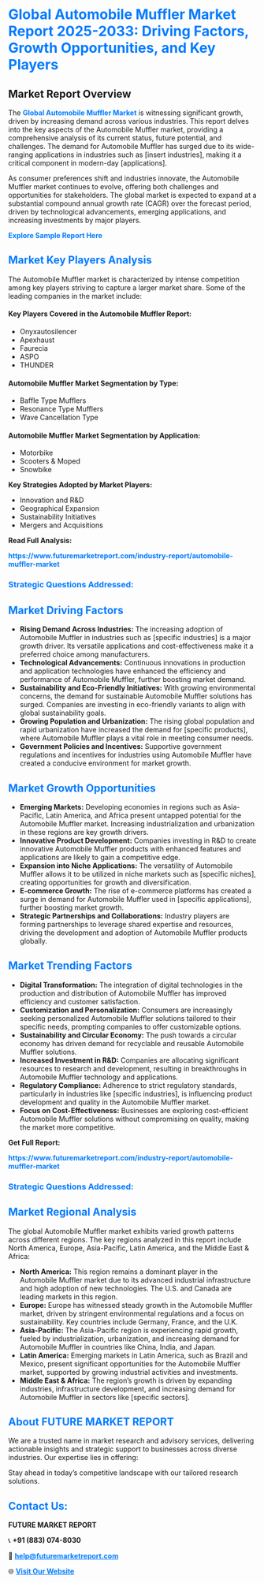 <h1 style="color: #007BFF;">Global Automobile Muffler Market Report 2025-2033: Driving Factors, Growth Opportunities, and Key Players</h1>

<section id="overview">
<h2>Market Report Overview</h2>
<p>The <a href="https://www.futuremarketreport.com/industry-report/automobile-muffler-market" style="color: #007BFF; text-decoration: none;"><strong>Global Automobile Muffler Market</strong></a> is witnessing significant growth, driven by increasing demand across various industries. This report delves into the key aspects of the Automobile Muffler market, providing a comprehensive analysis of its current status, future potential, and challenges. The demand for Automobile Muffler has surged due to its wide-ranging applications in industries such as [insert industries], making it a critical component in modern-day [applications].</p>
<p>As consumer preferences shift and industries innovate, the Automobile Muffler market continues to evolve, offering both challenges and opportunities for stakeholders. The global market is expected to expand at a substantial compound annual growth rate (CAGR) over the forecast period, driven by technological advancements, emerging applications, and increasing investments by major players.</p>
</section>

<section id="overview">
<p><a href="https://www.futuremarketreport.com/request-sample/reportId=42390" style="color: #007BFF; text-decoration: none;"><strong>Explore Sample Report Here</strong></a></p>
</section>

<section id="key-players">
<h2 style="color: #007BFF;">Market Key Players Analysis</h2>
<p>The Automobile Muffler market is characterized by intense competition among key players striving to capture a larger market share. Some of the leading companies in the market include:</p>
<h4>Key Players Covered in the Automobile Muffler Report:</h4>
<ul><li>Onyxautosilencer</li><li>Apexhaust</li><li>Faurecia</li><li>ASPO</li><li>THUNDER</li></ul>
<h4>Automobile Muffler Market Segmentation by Type:</h4>
<ul><li>Baffle Type Mufflers</li><li>Resonance Type Mufflers</li><li>Wave Cancellation Type</li></ul>

<h4>Automobile Muffler Market Segmentation by Application:</h4>
<ul><li>Motorbike</li><li>Scooters &amp; Moped</li><li>Snowbike</li></ul>
<p><strong>Key Strategies Adopted by Market Players:</strong></p>
<ul>
<li>Innovation and R&D</li>
<li>Geographical Expansion</li>
<li>Sustainability Initiatives</li>
<li>Mergers and Acquisitions</li>
</ul>
</section>

<section>
<p><strong>Read Full Analysis: </strong></p><a href="https://www.futuremarketreport.com/industry-report/automobile-muffler-market" style="color: #007BFF; text-decoration: none;"><strong>https://www.futuremarketreport.com/industry-report/automobile-muffler-market</strong></a>
<h3 style="color: #007BFF;">Strategic Questions Addressed:</h3>
</section>

<section id="driving-factors">
<h2 style="color: #007BFF;">Market Driving Factors</h2>
<ul>
<li><strong>Rising Demand Across Industries:</strong> The increasing adoption of Automobile Muffler in industries such as [specific industries] is a major growth driver. Its versatile applications and cost-effectiveness make it a preferred choice among manufacturers.</li>
<li><strong>Technological Advancements:</strong> Continuous innovations in production and application technologies have enhanced the efficiency and performance of Automobile Muffler, further boosting market demand.</li>
<li><strong>Sustainability and Eco-Friendly Initiatives:</strong> With growing environmental concerns, the demand for sustainable Automobile Muffler solutions has surged. Companies are investing in eco-friendly variants to align with global sustainability goals.</li>
<li><strong>Growing Population and Urbanization:</strong> The rising global population and rapid urbanization have increased the demand for [specific products], where Automobile Muffler plays a vital role in meeting consumer needs.</li>
<li><strong>Government Policies and Incentives:</strong> Supportive government regulations and incentives for industries using Automobile Muffler have created a conducive environment for market growth.</li>
</ul>
</section>

<section id="growth-opportunities">
<h2 style="color: #007BFF;">Market Growth Opportunities</h2>
<ul>
<li><strong>Emerging Markets:</strong> Developing economies in regions such as Asia-Pacific, Latin America, and Africa present untapped potential for the Automobile Muffler market. Increasing industrialization and urbanization in these regions are key growth drivers.</li>
<li><strong>Innovative Product Development:</strong> Companies investing in R&D to create innovative Automobile Muffler products with enhanced features and applications are likely to gain a competitive edge.</li>
<li><strong>Expansion into Niche Applications:</strong> The versatility of Automobile Muffler allows it to be utilized in niche markets such as [specific niches], creating opportunities for growth and diversification.</li>
<li><strong>E-commerce Growth:</strong> The rise of e-commerce platforms has created a surge in demand for Automobile Muffler used in [specific applications], further boosting market growth.</li>
<li><strong>Strategic Partnerships and Collaborations:</strong> Industry players are forming partnerships to leverage shared expertise and resources, driving the development and adoption of Automobile Muffler products globally.</li>
</ul>
</section>

<section id="trending-factors">
<h2 style="color: #007BFF;">Market Trending Factors</h2>
<ul>
<li><strong>Digital Transformation:</strong> The integration of digital technologies in the production and distribution of Automobile Muffler has improved efficiency and customer satisfaction.</li>
<li><strong>Customization and Personalization:</strong> Consumers are increasingly seeking personalized Automobile Muffler solutions tailored to their specific needs, prompting companies to offer customizable options.</li>
<li><strong>Sustainability and Circular Economy:</strong> The push towards a circular economy has driven demand for recyclable and reusable Automobile Muffler solutions.</li>
<li><strong>Increased Investment in R&D:</strong> Companies are allocating significant resources to research and development, resulting in breakthroughs in Automobile Muffler technology and applications.</li>
<li><strong>Regulatory Compliance:</strong> Adherence to strict regulatory standards, particularly in industries like [specific industries], is influencing product development and quality in the Automobile Muffler market.</li>
<li><strong>Focus on Cost-Effectiveness:</strong> Businesses are exploring cost-efficient Automobile Muffler solutions without compromising on quality, making the market more competitive.</li>
</ul>
</section>

<section>
<p><strong>Get Full Report: </strong></p><a href="https://www.futuremarketreport.com/industry-report/automobile-muffler-market" style="color: #007BFF; text-decoration: none;"><strong>https://www.futuremarketreport.com/industry-report/automobile-muffler-market</strong></a>
<h3 style="color: #007BFF;">Strategic Questions Addressed:</h3>
</section>


<section id="regional-analysis">
<h2 style="color: #007BFF;">Market Regional Analysis</h2>
<p>The global Automobile Muffler market exhibits varied growth patterns across different regions. The key regions analyzed in this report include North America, Europe, Asia-Pacific, Latin America, and the Middle East & Africa:</p>
<ul>
<li><strong>North America:</strong> This region remains a dominant player in the Automobile Muffler market due to its advanced industrial infrastructure and high adoption of new technologies. The U.S. and Canada are leading markets in this region.</li>
<li><strong>Europe:</strong> Europe has witnessed steady growth in the Automobile Muffler market, driven by stringent environmental regulations and a focus on sustainability. Key countries include Germany, France, and the U.K.</li>
<li><strong>Asia-Pacific:</strong> The Asia-Pacific region is experiencing rapid growth, fueled by industrialization, urbanization, and increasing demand for Automobile Muffler in countries like China, India, and Japan.</li>
<li><strong>Latin America:</strong> Emerging markets in Latin America, such as Brazil and Mexico, present significant opportunities for the Automobile Muffler market, supported by growing industrial activities and investments.</li>
<li><strong>Middle East & Africa:</strong> The region’s growth is driven by expanding industries, infrastructure development, and increasing demand for Automobile Muffler in sectors like [specific sectors].</li>
</ul>
</section>

<footer>
<h2 style="color: #007BFF;">About FUTURE MARKET REPORT</h2>
<p>We are a trusted name in market research and advisory services, delivering actionable insights and strategic support to businesses across diverse industries. Our expertise lies in offering:</p>

<p>Stay ahead in today’s competitive landscape with our tailored research solutions.</p>

<h2 style="color: #007BFF;">Contact Us:</h2>
<p><strong>FUTURE MARKET REPORT</strong></p>
<p>📞 <strong>+91 (883) 074-8030</strong></p>
<p>📧 <strong><a href="mailto:help@futuremarketreport.com" style="color: #007BFF;">help@futuremarketreport.com</a></strong></p>
<p>🌐 <strong><a href="https://www.futuremarketreport.com/" style="color: #007BFF;">Visit Our Website</a></strong></p>
</footer>
